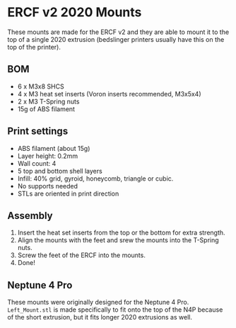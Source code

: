 # ERCF v2 2020 Mounts

These mounts are made for the ERCF v2 and they are able to mount it to the top of a single 2020 extrusion (bedslinger printers usually have this on the top of the printer).

## BOM

- 6 x M3x8 SHCS
- 4 x M3 heat set inserts (Voron inserts recommended, M3x5x4)
- 2 x M3 T-Spring nuts
- 15g of ABS filament

## Print settings

- ABS filament (about 15g)
- Layer height: 0.2mm
- Wall count: 4
- 5 top and bottom shell layers
- Infill: 40% grid, gyroid, honeycomb, triangle or cubic.
- No supports needed
- STLs are oriented in print direction

## Assembly

1. Insert the heat set inserts from the top or the bottom for extra strength.
2. Align the mounts with the feet and srew the mounts into the T-Spring nuts.
3. Screw the feet of the ERCF into the mounts.
4. Done!

## Neptune 4 Pro

These mounts were originally designed for the Neptune 4 Pro.
`Left_Mount.stl` is made specifically to fit onto the top of the N4P because of the short extrusion, but it fits longer 2020 extrusions as well.